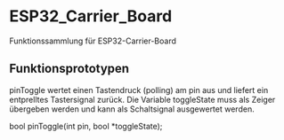 # ESP32_Carrier_Board
 Funktionssammlung für ESP32-Carrier-Board

 Funktionsprototypen
--------------------------------------------------------------------
pinToggle wertet einen Tastendruck (polling) am pin aus und
liefert ein entprelltes Tastersignal zurück.
Die Variable toggleState muss als Zeiger übergeben werden und
kann als Schaltsignal ausgewertet werden.

bool pinToggle(int pin, bool *toggleState);

